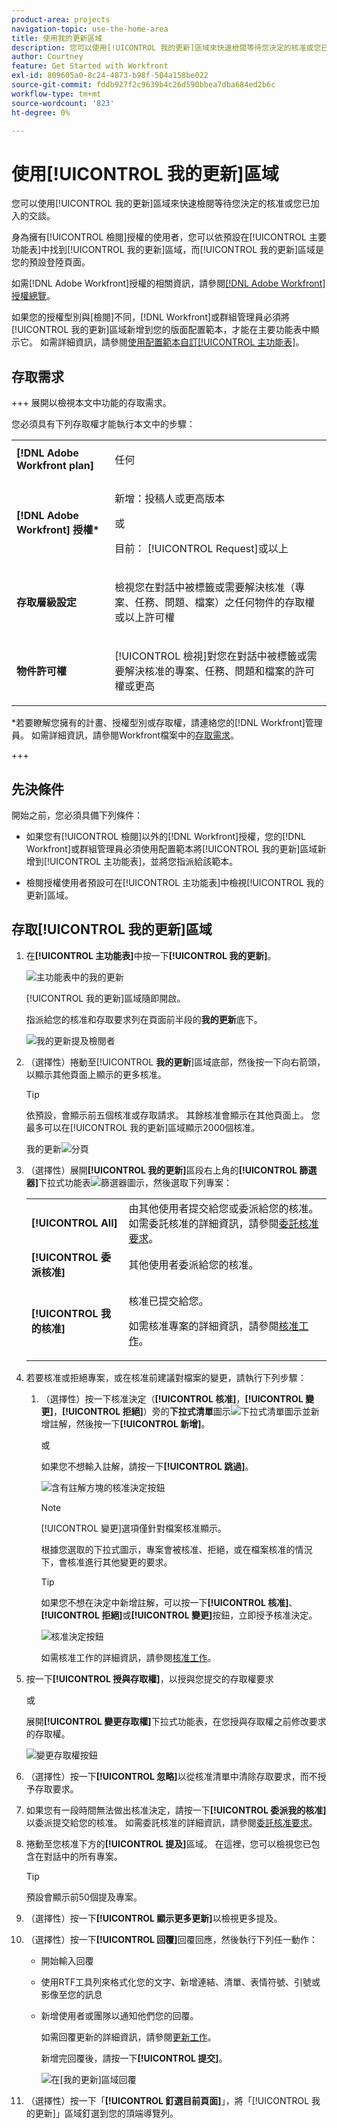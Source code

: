 ```yaml
---
product-area: projects
navigation-topic: use-the-home-area
title: 使用我的更新區域
description: 您可以使用[!UICONTROL 我的更新]區域來快速檢閱等待您決定的核准或您已加入的交談。
author: Courtney
feature: Get Started with Workfront
exl-id: 809605a0-8c24-4873-b98f-504a158be022
source-git-commit: fddb927f2c9639b4c26d590bbea7dba684ed2b6c
workflow-type: tm+mt
source-wordcount: '823'
ht-degree: 0%

---
```



# 使用[!UICONTROL 我的更新]區域

<!--<span class="preview">The highlighted information on this page refers to functionality not yet generally available. It is available only in the Preview environment for all customers. After the monthly releases to Production, the same features are also available in the Production environment for customers who enabled fast releases. </span>   

<span class="preview">For information about fast releases, see [Enable or disable fast releases for your organization](/help/quicksilver/administration-and-setup/set-up-workfront/configure-system-defaults/enable-fast-release-process.md). </span>-->


您可以使用[!UICONTROL 我的更新]區域來快速檢閱等待您決定的核准或您已加入的交談。

身為擁有[!UICONTROL 檢閱]授權的使用者，您可以依預設在[!UICONTROL 主要功能表]中找到[!UICONTROL 我的更新]區域，而[!UICONTROL 我的更新]區域是您的預設登陸頁面。

如需[!DNL Adobe Workfront]授權的相關資訊，請參閱[[!DNL Adobe Workfront] 授權總覽](../../../administration-and-setup/add-users/access-levels-and-object-permissions/wf-licenses.md)。

如果您的授權型別與[檢閱]不同，[!DNL Workfront]或群組管理員必須將[!UICONTROL 我的更新]區域新增到您的版面配置範本，才能在主要功能表中顯示它。 如需詳細資訊，請參閱[使用配置範本自訂[!UICONTROL 主功能表]](../../../administration-and-setup/customize-workfront/use-layout-templates/customize-main-menu.md)。

## 存取需求

+++ 展開以檢視本文中功能的存取需求。

您必須具有下列存取權才能執行本文中的步驟：

<table style="table-layout:auto"> 
 <col> 
 <col> 
 <tbody> 
  <tr> 
   <td role="rowheader"><strong>[!DNL Adobe Workfront plan]</strong></td> 
   <td> <p>任何</p> </td> 
  </tr> 
  <tr> 
   <td role="rowheader"><strong>[!DNL Adobe Workfront] 授權*</strong></td> 
   <td> <p>新增：投稿人或更高版本</p>
   或   
   <p>目前： [!UICONTROL Request]或以上</p> </td> 
  </tr> 
  <tr> 
   <td role="rowheader"><strong>存取層級設定</strong></td> 
   <td> <p>檢視您在對話中被標籤或需要解決核准（專案、任務、問題、檔案）之任何物件的存取權或以上許可權</p> </td> 
  </tr> 
  <tr> 
   <td role="rowheader"><strong>物件許可權</strong></td> 
   <td> <p>[!UICONTROL 檢視]對您在對話中被標籤或需要解決核准的專案、任務、問題和檔案的許可權或更高</p> </td> 
  </tr> 
 </tbody> 
</table>

*若要瞭解您擁有的計畫、授權型別或存取權，請連絡您的[!DNL Workfront]管理員。 如需詳細資訊，請參閱Workfront檔案中的[存取需求](/help/quicksilver/administration-and-setup/add-users/access-levels-and-object-permissions/access-level-requirements-in-documentation.md)。

+++

## 先決條件

開始之前，您必須具備下列條件：

* 如果您有[!UICONTROL 檢閱]以外的[!DNL Workfront]授權，您的[!DNL Workfront]或群組管理員必須使用配置範本將[!UICONTROL 我的更新]區域新增到[!UICONTROL 主功能表]，並將您指派給該範本。

* 檢閱授權使用者預設可在[!UICONTROL 主功能表]中檢視[!UICONTROL 我的更新]區域。

## 存取[!UICONTROL 我的更新]區域

1. 在&#x200B;**[!UICONTROL 主功能表]**&#x200B;中按一下&#x200B;**[!UICONTROL 我的更新]**。

   ![主功能表中的我的更新](assets/access-my-updates-from-main-menu-reviewer-user-nwe-350x294.png)

   [!UICONTROL 我的更新]區域隨即開啟。

   指派給您的核准和存取要求列在頁面前半段的&#x200B;**我的更新**&#x200B;底下。

   ![我的更新提及檢閱者](assets/my-updates-mentions-for-reviwers-nwe-350x418.png)

1. （選擇性）捲動至&#x200B;[!UICONTROL **我的更新**]&#x200B;區域底部，然後按一下向右箭頭，以顯示其他頁面上顯示的更多核准。

   >[!TIP]
   >
   >依預設，會顯示前五個核准或存取請求。 其餘核准會顯示在其他頁面上。 您最多可以在[!UICONTROL 我的更新]區域顯示2000個核准。

   我的更新![分頁](assets/pagination-for-my-updates-page-highlighted-nwe-350x78.png)

1. （選擇性）展開&#x200B;**[!UICONTROL 我的更新]**&#x200B;區段右上角的&#x200B;**[!UICONTROL 篩選器]**&#x200B;下拉式功能表![篩選器圖示](assets/filter-nwepng.png)，然後選取下列專案：

   <table style="table-layout:auto"> 
    <col> 
    </col> 
    <col> 
    </col> 
    <tbody> 
     <tr> 
      <td role="rowheader"><strong>[!UICONTROL All]</strong></td> 
      <td>由其他使用者提交給您或委派給您的核准。 如需委託核准的詳細資訊，請參閱<a href="../../../review-and-approve-work/manage-approvals/delegate-approval-requests.md" class="MCXref xref">委託核准要求</a>。 </td> 
     </tr> 
     <tr> 
      <td role="rowheader"><strong>[!UICONTROL 委派核准]</strong></td> 
      <td>其他使用者委派給您的核准。 </td> 
     </tr> 
     <tr> 
      <td role="rowheader"><strong>[!UICONTROL 我的核准]</strong></td> 
      <td> <p>核准已提交給您。 </p> <p>如需核准專案的詳細資訊，請參閱<a href="../../../review-and-approve-work/manage-approvals/approving-work.md" class="MCXref xref">核准工作</a>。</p> </td> 
     </tr> 
    </tbody> 
   </table>

1. 若要核准或拒絕專案，或在核准前建議對檔案的變更，請執行下列步驟：

   1. （選擇性）按一下核准決定（**[!UICONTROL 核准]**，**[!UICONTROL 變更]**，**[!UICONTROL 拒絕]**）旁的&#x200B;**下拉式清單**&#x200B;圖示![下拉式清單圖示](assets/down-arrow-blue.png)並新增註解，然後按一下&#x200B;**[!UICONTROL 新增]**。

      或

      如果您不想輸入註解，請按一下&#x200B;**[!UICONTROL 跳過]**。

      ![含有註解方塊的核准決定按鈕](assets/approval-decision-buttons-in-my-updates-with-comment-box-nwe-350x183.png)

      >[!NOTE]
      >
      >[!UICONTROL 變更]選項僅針對檔案核准顯示。

      根據您選取的下拉式圖示，專案會被核准、拒絕，或在檔案核准的情況下，會核准進行其他變更的要求。

      >[!TIP]
      >
      >如果您不想在決定中新增註解，可以按一下&#x200B;**[!UICONTROL 核准]**、**[!UICONTROL 拒絕]**&#x200B;或&#x200B;**[!UICONTROL 變更]**&#x200B;按鈕，立即授予核准決定。
      >
      >
      >![核准決定按鈕](assets/approval-decision-buttons-in-my-updates-nwe-350x169.png)
      >
      >如需核准工作的詳細資訊，請參閱[核准工作](../../../review-and-approve-work/manage-approvals/approving-work.md)。

1. 按一下&#x200B;**[!UICONTROL 授與存取權]**，以授與您提交的存取權要求

   或

   展開&#x200B;**[!UICONTROL 變更存取權]**&#x200B;下拉式功能表，在您授與存取權之前修改要求的存取權。

   ![變更存取權按鈕](assets/grant-access-button-in-my-updates-nwe-350x224.png)

1. （選擇性）按一下&#x200B;**[!UICONTROL 忽略]**&#x200B;以從核准清單中清除存取要求，而不授予存取要求。
1. 如果您有一段時間無法做出核准決定，請按一下&#x200B;**[!UICONTROL 委派我的核准]**&#x200B;以委派提交給您的核准。 如需委託核准的詳細資訊，請參閱[委託核准要求](../../../review-and-approve-work/manage-approvals/delegate-approval-requests.md)。
1. 捲動至您核准下方的&#x200B;**[!UICONTROL 提及]**&#x200B;區域。 在這裡，您可以檢視您已包含在對話中的所有專案。

   >[!TIP]
   >
   >預設會顯示前50個提及專案。

1. （選擇性）按一下&#x200B;**[!UICONTROL 顯示更多更新]**&#x200B;以檢視更多提及。
1. （選擇性）按一下&#x200B;**[!UICONTROL 回覆]**&#x200B;回覆回應，然後執行下列任一動作：
   * 開始輸入回覆
   * 使用RTF工具列來格式化您的文字、新增連結、清單、表情符號、引號或影像至您的訊息
   * 新增使用者或團隊以通知他們您的回覆。

     如需回覆更新的詳細資訊，請參閱[更新工作](/help/quicksilver/workfront-basics/updating-work-items-and-viewing-updates/update-work.md)。

     新增完回覆後，請按一下&#x200B;**[!UICONTROL 提交]**。

     ![在[我的更新]區域回覆](assets/reply-in-the-my-updates-area.png)

1. （選擇性）按一下「**[!UICONTROL 釘選目前頁面]**」，將「[!UICONTROL 我的更新]」區域釘選到您的頂端導覽列。

